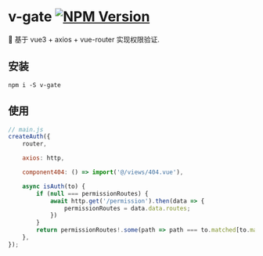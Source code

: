 # v-gate [![NPM Version][npm-image]][npm-url]

[npm-image]: https://img.shields.io/npm/v/v-gate.svg
[npm-url]: https://npmjs.org/package/v-gate
🌱 基于 vue3 + axios + vue-router 实现权限验证.

## 安装

```shell
npm i -S v-gate
```

## 使用
```javascript
// main.js
createAuth({
    router,

    axios: http,

    component404: () => import('@/views/404.vue'),

    async isAuth(to) {
        if (null === permissionRoutes) {
            await http.get('/permission').then(data => {
                permissionRoutes = data.data.routes;
            })
        }
        return permissionRoutes!.some(path => path === to.matched[to.matched.length - 1].path)
    },
});
```